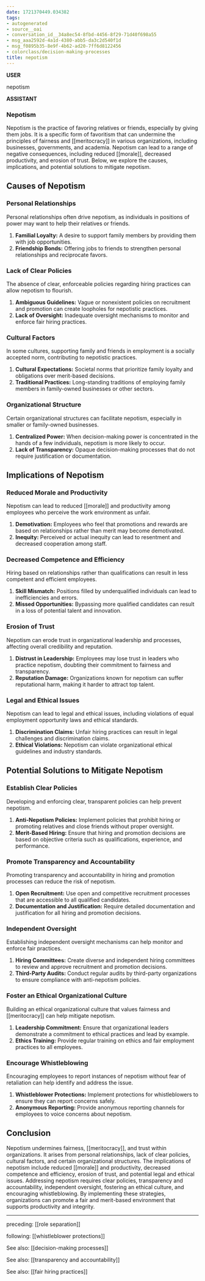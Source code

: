```yaml
---
date: 1721370449.034382
tags:
- autogenerated
- source__oai
- conversation_id__34a8ec54-8fbd-4456-8f29-71d40f698a55
- msg_aaa2592d-4a1d-4380-abb5-da3c2d540f1d
- msg_f0895b35-8e9f-4b62-ad20-7ff6d8122456
- colorclass/decision-making-processes
title: nepotism
---
```


**USER**

nepotism


**ASSISTANT**

### Nepotism

Nepotism is the practice of favoring relatives or friends, especially by giving them jobs. It is a specific form of favoritism that can undermine the principles of fairness and [[meritocracy]] in various organizations, including businesses, governments, and academia. Nepotism can lead to a range of negative consequences, including reduced [[morale]], decreased productivity, and erosion of trust. Below, we explore the causes, implications, and potential solutions to mitigate nepotism.

## Causes of Nepotism

### Personal Relationships
Personal relationships often drive nepotism, as individuals in positions of power may want to help their relatives or friends.

1. **Familial Loyalty:** A desire to support family members by providing them with job opportunities.
2. **Friendship Bonds:** Offering jobs to friends to strengthen personal relationships and reciprocate favors.

### Lack of Clear Policies
The absence of clear, enforceable policies regarding hiring practices can allow nepotism to flourish.

1. **Ambiguous Guidelines:** Vague or nonexistent policies on recruitment and promotion can create loopholes for nepotistic practices.
2. **Lack of Oversight:** Inadequate oversight mechanisms to monitor and enforce fair hiring practices.

### Cultural Factors
In some cultures, supporting family and friends in employment is a socially accepted norm, contributing to nepotistic practices.

1. **Cultural Expectations:** Societal norms that prioritize family loyalty and obligations over merit-based decisions.
2. **Traditional Practices:** Long-standing traditions of employing family members in family-owned businesses or other sectors.

### Organizational Structure
Certain organizational structures can facilitate nepotism, especially in smaller or family-owned businesses.

1. **Centralized Power:** When decision-making power is concentrated in the hands of a few individuals, nepotism is more likely to occur.
2. **Lack of Transparency:** Opaque decision-making processes that do not require justification or documentation.

## Implications of Nepotism

### Reduced Morale and Productivity
Nepotism can lead to reduced [[morale]] and productivity among employees who perceive the work environment as unfair.

1. **Demotivation:** Employees who feel that promotions and rewards are based on relationships rather than merit may become demotivated.
2. **Inequity:** Perceived or actual inequity can lead to resentment and decreased cooperation among staff.

### Decreased Competence and Efficiency
Hiring based on relationships rather than qualifications can result in less competent and efficient employees.

1. **Skill Mismatch:** Positions filled by underqualified individuals can lead to inefficiencies and errors.
2. **Missed Opportunities:** Bypassing more qualified candidates can result in a loss of potential talent and innovation.

### Erosion of Trust
Nepotism can erode trust in organizational leadership and processes, affecting overall credibility and reputation.

1. **Distrust in Leadership:** Employees may lose trust in leaders who practice nepotism, doubting their commitment to fairness and transparency.
2. **Reputation Damage:** Organizations known for nepotism can suffer reputational harm, making it harder to attract top talent.

### Legal and Ethical Issues
Nepotism can lead to legal and ethical issues, including violations of equal employment opportunity laws and ethical standards.

1. **Discrimination Claims:** Unfair hiring practices can result in legal challenges and discrimination claims.
2. **Ethical Violations:** Nepotism can violate organizational ethical guidelines and industry standards.

## Potential Solutions to Mitigate Nepotism

### Establish Clear Policies
Developing and enforcing clear, transparent policies can help prevent nepotism.

1. **Anti-Nepotism Policies:** Implement policies that prohibit hiring or promoting relatives and close friends without proper oversight.
2. **Merit-Based Hiring:** Ensure that hiring and promotion decisions are based on objective criteria such as qualifications, experience, and performance.

### Promote Transparency and Accountability
Promoting transparency and accountability in hiring and promotion processes can reduce the risk of nepotism.

1. **Open Recruitment:** Use open and competitive recruitment processes that are accessible to all qualified candidates.
2. **Documentation and Justification:** Require detailed documentation and justification for all hiring and promotion decisions.

### Independent Oversight
Establishing independent oversight mechanisms can help monitor and enforce fair practices.

1. **Hiring Committees:** Create diverse and independent hiring committees to review and approve recruitment and promotion decisions.
2. **Third-Party Audits:** Conduct regular audits by third-party organizations to ensure compliance with anti-nepotism policies.

### Foster an Ethical Organizational Culture
Building an ethical organizational culture that values fairness and [[meritocracy]] can help mitigate nepotism.

1. **Leadership Commitment:** Ensure that organizational leaders demonstrate a commitment to ethical practices and lead by example.
2. **Ethics Training:** Provide regular training on ethics and fair employment practices to all employees.

### Encourage Whistleblowing
Encouraging employees to report instances of nepotism without fear of retaliation can help identify and address the issue.

1. **Whistleblower Protections:** Implement protections for whistleblowers to ensure they can report concerns safely.
2. **Anonymous Reporting:** Provide anonymous reporting channels for employees to voice concerns about nepotism.

## Conclusion

Nepotism undermines fairness, [[meritocracy]], and trust within organizations. It arises from personal relationships, lack of clear policies, cultural factors, and certain organizational structures. The implications of nepotism include reduced [[morale]] and productivity, decreased competence and efficiency, erosion of trust, and potential legal and ethical issues. Addressing nepotism requires clear policies, transparency and accountability, independent oversight, fostering an ethical culture, and encouraging whistleblowing. By implementing these strategies, organizations can promote a fair and merit-based environment that supports productivity and integrity.


---

preceding: [[role separation]]  


following: [[whistleblower protections]]

See also: [[decision-making processes]]


See also: [[transparency and accountability]]


See also: [[fair hiring practices]]